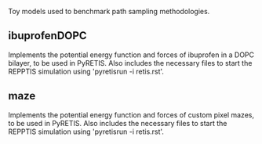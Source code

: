 Toy models used to benchmark path sampling methodologies. 

## ibuprofenDOPC

Implements the potential energy function and forces of ibuprofen in a DOPC bilayer, to be used in PyRETIS. 
Also includes the necessary files to start the REPPTIS simulation using 'pyretisrun -i retis.rst'.

## maze

Implements the potential energy function and forces of custom pixel mazes, to be used in PyRETIS. 
Also includes the necessary files to start the REPPTIS simulation using 'pyretisrun -i retis.rst'.
